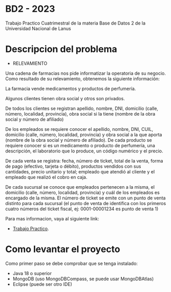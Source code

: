 # BD2 - 2023
Trabajo Practico Cuatrimestral de la materia Base de Datos 2 de la Universidad Nacional de Lanus

# Descripcion del problema
- RELEVAMIENTO

Una cadena de farmacias nos pide informatizar la operatoria de su negocio. Como resultado de su
relevamiento, obtenemos la siguiente información:

La farmacia vende medicamentos y productos de perfumería.

Algunos clientes tienen obra social y otros son privados.

De todos los clientes se registran apellido, nombre, DNI, domicilio (calle, número, localidad, provincia), obra
social si la tiene (nombre de la obra social y número de afiliado)

De los empleados se requiere conocer el apellido, nombre, DNI, CUIL, domicilio (calle, número, localidad,
provincia) y obra social a la que aporta (nombre de la obra social y número de afiliado).
De cada producto se requiere conocer si es un medicamento o producto de perfumería, una descripción, el
laboratorio que lo produce, un código numérico y el precio.

De cada venta se registra: fecha, número de ticket, total de la venta, forma de pago (efectivo, tarjeta o débito),
productos vendidos con sus cantidades, precio unitario y total; empleado que atendió al cliente y el empleado que
realizó el cobro en caja.

De cada sucursal se conoce que empleados pertenecen a la misma, el domicilio (calle, número, localidad,
provincia) y cuál de los empleados es encargado de la misma. El número de ticket se emite con un punto de venta
distinto para cada sucursal (el punto de venta de identifica con los primeros cuatro números del ticket fiscal, ej:
0001-00001234 es punto de venta 1)

Para mas informacion, vaya al siguiente link:
+ [Trabajo Practico](https://github.com/Strychi8/Materia-Base-de-Datos-2/blob/d032b3dd2922ac140f9f38d13f303792dc2f32fd/BD2%20-%20Trabajo%20practico%20cursada.pdf).

# Como levantar el proyecto
Como primer paso se debe comprobar que se tenga instalado:
- Java 18 o superior
- MongoDB (uso MongoDBCompass, se puede usar MongoDBAtlas)
- Eclipse (puede ser otro IDE)



